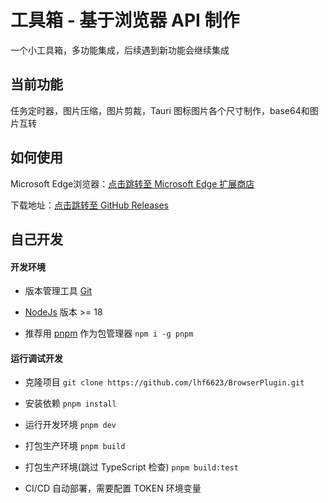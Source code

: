 # 工具箱 - 基于浏览器 API 制作

一个小工具箱，多功能集成，后续遇到新功能会继续集成

## 当前功能

任务定时器，图片压缩，图片剪裁，Tauri 图标图片各个尺寸制作，base64和图片互转

## 如何使用

Microsoft Edge浏览器：[点击跳转至 Microsoft Edge 扩展商店](https://microsoftedge.microsoft.com/addons/detail/adghdebcjdnllphndeljpdghfemgbpjp)

下载地址：[点击跳转至 GitHub Releases](https://github.com/lhf6623/BrowserPlugin/releases)

## 自己开发

#### 开发环境

- 版本管理工具 [Git](https://git-scm.com/downloads)

- [NodeJs](https://nodejs.org/zh-cn) 版本 >= 18

- 推荐用 [pnpm](https://www.pnpm.cn/installation) 作为包管理器 `npm i -g pnpm`

#### 运行调试开发

- 克隆项目 `git clone https://github.com/lhf6623/BrowserPlugin.git`
- 安装依赖 `pnpm install`

- 运行开发环境 `pnpm dev`
- 打包生产环境 `pnpm build`
- 打包生产环境(跳过 TypeScript 检查) `pnpm build:test`
- CI/CD 自动部署，需要配置 TOKEN 环境变量
